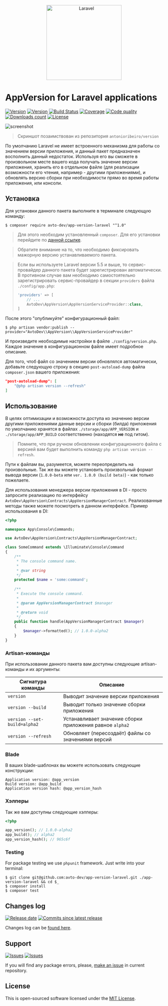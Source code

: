 
<p align="center">
  <img src="https://laravel.com/assets/img/components/logo-laravel.svg" alt="Laravel" width="240" />
</p>

# AppVersion for Laravel applications

[![Version][badge_packagist_version]][link_packagist]
[![Version][badge_php_version]][link_packagist]
[![Build Status][badge_build_status]][link_build_status]
[![Coverage][badge_coverage]][link_coverage]
[![Code quality][badge_code_quality]][link_code_quality]
[![Downloads count][badge_downloads_count]][link_packagist]
[![License][badge_license]][link_license]

![screenshot](https://hsto.org/webt/1k/1o/hb/1k1ohba9ap2oy5e0kq4t0rulpls.png)

> Скриншот позаимствован из репозитория `antonioribeiro/version`

По умолчанию Laravel не имеет встроенного механизма для работы со значением версии приложения, и данный пакет предназначен восполнить данный недостаток. Используя его вы сможете в произвольном месте вашего кода получать значение версии приложения, хранить его в отдельном файле (для реализации возможности его чтения, например - другими приложениями), и обновлять версию сборки при необходимости прямо во время работы приложения, или консоли.

## Установка

Для установки данного пакета выполните в терминале следующую команду:

```shell
$ composer require avto-dev/app-version-laravel "^1.0"
```

> Для этого необходим установленный `composer`. Для его установки перейдите по [данной ссылке][getcomposer].

> Обратите внимание на то, что необходимо фиксировать мажорную версию устанавливаемого пакета.

> Если вы используете Laravel версии 5.5 и выше, то сервис-провайдер данного пакета будет зарегистрирован автоматически. В противном случае вам необходимо самостоятельно зарегистрировать сервис-провайдер в секции `providers` файла `./config/app.php`:
> 
> ```php
> 'providers' => [
>     // ...
>     AvtoDev\AppVersion\AppVersionServiceProvider::class,
> ]
> ```

После этого "опубликуйте" конфигурационный файл:

```shell
$ php artisan vendor:publish --provider="AvtoDev\\AppVersion\\AppVersionServiceProvider"
```

И произведите необходимые настройки в файле `./config/version.php`. Каждое значение в конфигурационном файле имеет подробное описание.

Для того, чтоб файл со значением версии обновлялся автоматически, добавьте следующую строку в секцию `post-autoload-dump` файла `composer.json` вашего приложения:

```json
"post-autoload-dump": [
    "@php artisan version --refresh"
]
```

## Использование

В целях оптимизации и возможности доступа ко значению версии другими приложениями данные версии и сборки (билда) приложения по умолчанию хранятся в файлах `./storage/app/APP_VERSION` и `./storage/app/APP_BUILD` соответственно (находятся **не** под гитом).

> Помните, что при ручном обновлении конфигурационного файла с версией вам будет выполнить команду `php artisan version --refresh`.

Пути к файлам вы, разумеется, можете переопределить на произвольные. Так же вы можете установить произвольный формат вывода версии (`1.0.0-beta` или `ver. 1.0.0 (build beta)`) - как только пожелаете.

Для использования менеджера версии приложения в DI - просто запросите реализацию по интерфейсу `AvtoDev\AppVersion\Contracts\AppVersionManagerContract`. Реализованные методы также можете посмотреть в данном интерфейсе. Пример использования в DI:

```php
<?php

namespace App\Console\Commands;

use AvtoDev\AppVersion\Contracts\AppVersionManagerContract;

class SomeCommand extends \Illuminate\Console\Command
{
    /**
     * The console command name.
     *
     * @var string
     */
    protected $name = 'some:command';
    
    /**
     * Execute the console command.
     *
     * @param AppVersionManagerContract $manager
     *
     * @return void
     */
    public function handle(AppVersionManagerContract $manager)
    {
        $manager->formatted(); // 1.0.0-alpha2
    }
}
```

### Artisan-команды

При использовании данного пакета вам доступны следующие artisan-команды и их аргументы:

Сигнатура команды | Описание
----------------- | --------
`version` | Выводит значение версии приложения
`version --build` | Выводит только значение сборки приложения
`version --set-build=alpha2` | Устанавливает значение сборки приложения равное `alpha2`
`version --refresh` | Обновляет (пересоздаёт) файлы со значениями версий

### Blade

В ваших blade-шаблонах вы можете использовать следующие конструкции:

```smarty
Application version: @app_version
Build version: @app_build
Application version hash: @app_version_hash
```

### Хэлперы

Так же вам доступны следующие хэлперы:

```php
<?php

app_version(); // 1.0.0-alpha2
app_build(); // alpha2
app_version_hash(); // 965c6f
```

### Testing

For package testing we use `phpunit` framework. Just write into your terminal:

```shell
$ git clone git@github.com:avto-dev/app-version-laravel.git ./app-version-laravel && cd $_
$ composer install
$ composer test
```

## Changes log

[![Release date][badge_release_date]][link_releases]
[![Commits since latest release][badge_commits_since_release]][link_commits]

Changes log can be [found here][link_changes_log].

## Support

[![Issues][badge_issues]][link_issues]
[![Issues][badge_pulls]][link_pulls]

If you will find any package errors, please, [make an issue][link_create_issue] in current repository.

## License

This is open-sourced software licensed under the [MIT License][link_license].

[badge_packagist_version]:https://img.shields.io/packagist/v/avto-dev/app-version-laravel.svg?maxAge=180
[badge_php_version]:https://img.shields.io/packagist/php-v/avto-dev/app-version-laravel.svg?longCache=true
[badge_build_status]:https://travis-ci.org/avto-dev/app-version-laravel.svg?branch=master
[badge_code_quality]:https://img.shields.io/scrutinizer/g/avto-dev/app-version-laravel.svg?maxAge=180
[badge_coverage]:https://img.shields.io/codecov/c/github/avto-dev/app-version-laravel/master.svg?maxAge=60
[badge_downloads_count]:https://img.shields.io/packagist/dt/avto-dev/app-version-laravel.svg?maxAge=180
[badge_license]:https://img.shields.io/packagist/l/avto-dev/app-version-laravel.svg?longCache=true
[badge_release_date]:https://img.shields.io/github/release-date/avto-dev/app-version-laravel.svg?style=flat-square&maxAge=180
[badge_commits_since_release]:https://img.shields.io/github/commits-since/avto-dev/app-version-laravel/latest.svg?style=flat-square&maxAge=180
[badge_issues]:https://img.shields.io/github/issues/avto-dev/app-version-laravel.svg?style=flat-square&maxAge=180
[badge_pulls]:https://img.shields.io/github/issues-pr/avto-dev/app-version-laravel.svg?style=flat-square&maxAge=180
[link_releases]:https://github.com/avto-dev/app-version-laravel/releases
[link_packagist]:https://packagist.org/packages/avto-dev/app-version-laravel
[link_build_status]:https://travis-ci.org/avto-dev/app-version-laravel
[link_coverage]:https://codecov.io/gh/avto-dev/app-version-laravel/
[link_changes_log]:https://github.com/avto-dev/app-version-laravel/blob/master/CHANGELOG.md
[link_code_quality]:https://scrutinizer-ci.com/g/avto-dev/app-version-laravel/
[link_issues]:https://github.com/avto-dev/app-version-laravel/issues
[link_create_issue]:https://github.com/avto-dev/app-version-laravel/issues/new/choose
[link_commits]:https://github.com/avto-dev/app-version-laravel/commits
[link_pulls]:https://github.com/avto-dev/app-version-laravel/pulls
[link_license]:https://github.com/avto-dev/app-version-laravel/blob/master/LICENSE
[smspilot_home]:https://smspilot.ru/
[smspilot_get_api_key]:https://smspilot.ru/my-settings.php#api
[smspilot_sender_names]:https://smspilot.ru/my-sender.php
[laravel_notifications]:https://laravel.com/docs/5.5/notifications
[getcomposer]:https://getcomposer.org/download/
